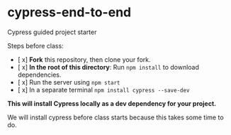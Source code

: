 # cypress-end-to-end
Cypress guided project starter

Steps before class:
- [ x] **Fork** this repository, then clone your fork.
- [ x] **In the root of this directory**: Run `npm install` to download dependencies.
- [ x] Run the server using `npm start` 
- [ x] In a separate terminal `npm install cypress --save-dev`

**This will install Cypress locally as a dev dependency for your project.**


We will install cypress before class starts because this takes some time to do. 

